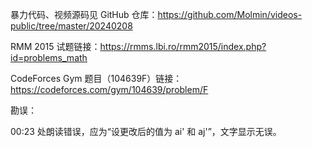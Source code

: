 暴力代码、视频源码见 GitHub 仓库：https://github.com/Molmin/videos-public/tree/master/20240208

RMM 2015 试题链接：https://rmms.lbi.ro/rmm2015/index.php?id=problems_math

CodeForces Gym 题目（104639F）链接：https://codeforces.com/gym/104639/problem/F

勘误：

00:23 处朗读错误，应为“设更改后的值为 ai' 和 aj'”，文字显示无误。
